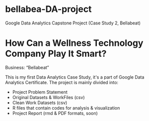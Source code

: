 # bellabea-DA-project

Google Data Analytics Capstone Project (Case Study 2, Bellabeat)

# How Can a Wellness Technology Company Play It Smart?

Business: “Bellabeat”

This is my first Data Analytics Case Study, it's a part of Google Data Analytics Certificate. The project is mainly divided into:

- Project Problem Statement
- Original Datasets & WorkFiles (csv)
- Clean Work Datasets (csv)
- R files that contain codes for analysis & visualization
- Project Report (rmd & PDF formats, soon)
